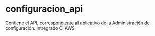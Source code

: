 # configuracion_api
Contiene el API, correspondiente al aplicativo de la Administración de configuración.
Intregrado CI AWS

